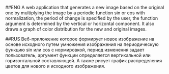 ##ENG
A web application that generates a new image based on the original one by multiplying the image by a periodic function sin or cos
with normalization, the period of change is specified by the user, the function argument is determined by the vertical or horizontal component. It also draws a graph of color distribution for the new and original images.

##RUS
Веб-приложение которое формирует новое изображение на основе исходного путем умножения изображения на периодическую функцию sin или cos
с нормировкой, период изменения задает пользователь, аргумент функции определяется вертикальной или горизонтальной составляющей. А также рисует график распределения цветов для нового и исходного изображения.
